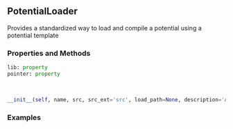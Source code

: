 ## <a id="RynLib.PlzNumbers.PotentialLoader.PotentialLoader">PotentialLoader</a>
Provides a standardized way to load and compile a potential using a potential template

### Properties and Methods
```python
lib: property
pointer: property
```
<a id="RynLib.PlzNumbers.PotentialLoader.PotentialLoader.__init__">&nbsp;</a>
```python
__init__(self, name, src, src_ext='src', load_path=None, description='A compiled potential', version='1.0.0', include_dirs=None, linked_libs=None, macros=None, source_files=None, build_script=None, requires_make=False, out_dir=None, python_potential=False, cleanup_build=True, pointer_name=None): 
```

### Examples
